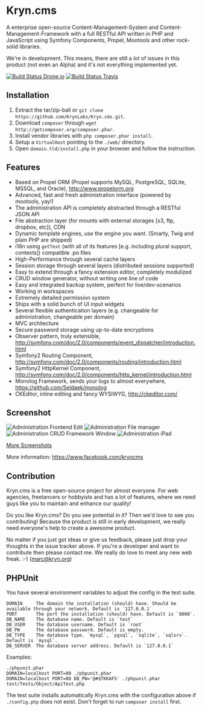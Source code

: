Kryn.cms
========

A enterprise open-source Content-Management-System and Content-Management-Framework with a full RESTful API
written in PHP and JavaScript using Symfony Components, Propel, Mootools and other rock-solid libraries.

We're in development. This means, there are still a _lot_ of issues in this product (not even an Alpha) and it's not everything implemented yet.

[![Build Status Drone.io](https://drone.io/marcj/Kryn.cms/status.png)](https://drone.io/marcj/Kryn.cms/latest)
[![Build Status Travis](https://travis-ci.org/KrynLabs/Kryn.cms.png?branch=propel1.6)](https://travis-ci.org/KrynLabs/Kryn.cms)


Installation
------------

1. Extract the tar/zip-ball or `git clone https://github.com/KrynLabs/Kryn.cms.git`.
2. Download `composer` through `wget http://getcomposer.org/composer.phar`.
3. Install vendor libraries with `php composer.phar install`.
4. Setup a `VirtualHost` pointing to the `./web/` directory.
5. Open `domain.tld/install.php` in your browser and follow the instruction.


Features
--------

 - Based on Propel ORM (Propel supports MySQL, PostgreSQL, SQLite, MSSQL, and Oracle), http://www.propelorm.org
 - Advanced, fast and fresh administration interface (powered by mootools, yay!)
 - The administration API is completely abstracted through a RESTful JSON API
 - File abstraction layer (for mounts with external storages [s3, ftp, dropbox, etc]), CDN
 - Dynamic template engines, use the engine you want. (Smarty, Twig and plain PHP are shipped)
 - i18n using `getText` (with all of its features [e.g. including plural support, contexts]) compatible .po files
 - High-Performance through several cache layers 
 - Session storage through several layers (distributed sessions supported)
 - Easy to extend through a fancy extension editor, completely modulized
 - CRUD window generator, without writing one line of code
 - Easy and integrated backup system, perfect for live/dev-scenarios
 - Working in workspaces
 - Extremely detailed permission system
 - Ships with a solid bunch of UI input widgets
 - Several flexible authentication layers (e.g. changeable for administration, changeable per domain)
 - MVC architecture
 - Secure password storage using up-to-date encryptions
 - Observer pattern, truly extensible, http://symfony.com/doc/2.0/components/event_dispatcher/introduction.html
 - Symfony2 Routing Component, http://symfony.com/doc/2.0/components/routing/introduction.html
 - Symfony2 HttpKernel Component, http://symfony.com/doc/2.0/components/http_kernel/introduction.html
 - Monolog Framework, sends your logs to almost everywhere, https://github.com/Seldaek/monolog
 - CKEditor, inline editing and fancy WYSIWYG, http://ckeditor.com/

Screenshot
----------

![Administration Frontend Edit](https://raw.github.com/KrynLabs/Kryn.cms/propel1.6/docu/images/admin-frontend-edit.png)
![Administration File manager](https://raw.github.com/KrynLabs/Kryn.cms/propel1.6/docu/images/admin-files-context-image.png)
![Administration CRUD Framework Window](https://raw.github.com/KrynLabs/Kryn.cms/propel1.6/docu/images/admin-users.png)
![Administration iPad](https://raw.github.com/KrynLabs/Kryn.cms/propel1.6/docu/images/admin-files-ipad.png)

[More Screenshots](https://github.com/KrynLabs/Kryn.cms/blob/propel1.6/docu/screenshots.markdown)

More information:
https://www.facebook.com/kryncms

Contribution
------------

Kryn.cms is a free open-source project for almost everyone. For web agencies, freelancers or hobbyists and has
a lot of features, where we need guys like you to maintain and enhance our quality!

Do you like Kryn.cms? Do you see potential in it? Then we'd love to see you contributing!
Because the product is still in early development, we really need everyone's help to create a awesome product.

No matter if you just got ideas or give us feedback, please just drop your thoughts in the issue tracker above.
If you're a developer and want to contribute then please contact me. We really do love to meet any new
web freak. :-) (marc@kryn.org)

PHPUnit
--------

 You have several environment variables to adjust the config in the test suite.

    DOMAIN     The domain the installation (should) have. Should be available through your network. Default is `127.0.0.1`
    PORT       The port the installation (should) have. Default is `8000`.
    DB_NAME    The database name. Default is `test`
    DB_USER    The database username. Default is `root`
    DB_PW      The database password. Default is empty.
    DB_TYPE    The database type. `mysql`, `pgsql`, `sqlite`, `sqlsrv`. Default is `mysql`.
    DB_SERVER  The database server address. Default is `127.0.0.1`

Examples:

    ./phpunit.phar
    DOMAIN=localhost PORT=80 ./phpunit.phar
    DOMAIN=localhost PORT=80 DB_PW='@#$TKKAFS' ./phpunit.phar test/Tests/Object/ApiTest.php

The test suite installs automatically Kryn.cms with the configuration above if `./config.php` does not exist.
Don't forget to run `composer install` first.
